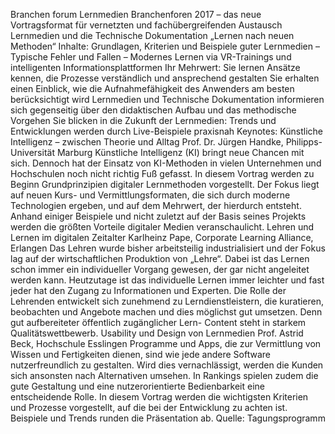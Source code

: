 Branchen forum Lernmedien
Branchenforen 2017 – das neue Vortragsformat für vernetzten und fachübergreifenden Austausch
Lernmedien und die Technische Dokumentation
„Lernen nach neuen Methoden“ 
Inhalte:
Grundlagen, Kriterien und Beispiele guter Lernmedien – Typische Fehler und 
Fallen – Modernes Lernen via VR-Trainings und intelligenten 
Informationsplattformen
Ihr Mehrwert:
Sie lernen Ansätze kennen, die Prozesse verständlich und
ansprechend gestalten
Sie erhalten einen Einblick, wie die Aufnahmefähigkeit
des Anwenders am besten berücksichtigt wird
Lernmedien und Technische Dokumentation informieren
sich gegenseitig über den didaktischen Aufbau und das
methodische Vorgehen
Sie blicken in die Zukunft der Lernmedien: Trends und
Entwicklungen werden durch Live-Beispiele praxisnah
Keynotes:
Künstliche Intelligenz – zwischen Theorie
und Alltag
Prof. Dr. Jürgen Handke, Philipps-Universität Marburg
Künstliche Intelligenz (KI) bringt neue Chancen mit
sich. Dennoch hat der Einsatz von KI-Methoden in vielen
Unternehmen und Hochschulen noch nicht richtig Fuß
gefasst. In diesem Vortrag werden zu Beginn Grundprinzipien
digitaler Lernmethoden vorgestellt. Der Fokus liegt
auf neuen Kurs- und Vermittlungsformaten, die sich durch
moderne Technologien ergeben, und auf dem Mehrwert,
der hierdurch entsteht. Anhand einiger Beispiele und
nicht zuletzt auf der Basis seines Projekts werden die
größten Vorteile digitaler Medien veranschaulicht.
Lehren und Lernen im digitalen Zeitalter
Karlheinz Pape, Corporate Learning Alliance, Erlangen
Das Lehren wurde bisher arbeitsteilig industrialisiert und
der Fokus lag auf der wirtschaftlichen Produktion von
„Lehre“. Dabei ist das Lernen schon immer ein individueller
Vorgang gewesen, der gar nicht angeleitet werden
kann. Heutzutage ist das individuelle Lernen immer leichter
und fast jeder hat den Zugang zu Informationen und
Experten. Die Rolle der Lehrenden entwickelt sich zunehmend
zu Lerndienstleistern, die kuratieren, beobachten
und Angebote machen und dies möglichst gut umsetzen.
Denn gut aufbereiteter öffentlich zugänglicher Lern-
Content steht in starkem Qualitätswettbewerb.
Usability und Design von Lernmedien
Prof. Astrid Beck, Hochschule Esslingen
Programme und Apps, die zur Vermittlung von Wissen
und Fertigkeiten dienen, sind wie jede andere Software
nutzerfreundlich zu gestalten. Wird dies vernachlässigt,
werden die Kunden sich ansonsten nach Alternativen
umsehen. In Rankings spielen zudem die gute Gestaltung
und eine nutzerorientierte Bedienbarkeit eine entscheidende
Rolle. In diesem Vortrag werden die wichtigsten Kriterien
und Prozesse vorgestellt, auf die bei der Entwicklung
zu achten ist. Beispiele und Trends runden die Präsentation
ab.
Quelle: Tagungsprogramm